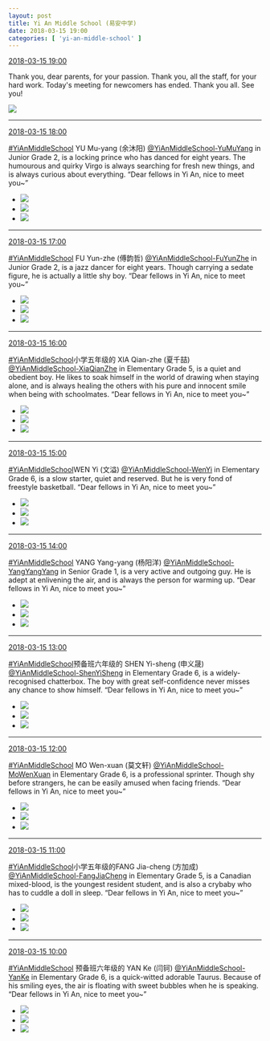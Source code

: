 ```yaml
---
layout: post
title: Yi An Middle School (易安中学)
date: 2018-03-15 19:00
categories: [ 'yi-an-middle-school' ]
---
```


<div class="weibo-info">
  <a href="https://weibo.com/6074218720/G7vVGtRLL">2018-03-15 19:00</a>
</div>

Thank you, dear parents, for your passion. Thank you, all the staff, for your hard work. Today's meeting for newcomers has ended. Thank you all. See you!

<!-- more -->

<a href="//wx3.sinaimg.cn/mw690/006D4NLGly1fpdpabbn5gj327618je82.jpg">
  <img class="weibo-pic-preview-h" src="//wx3.sinaimg.cn/orj360/006D4NLGly1fpdpabbn5gj327618je82.jpg" />
</a>

---

<div class="weibo-info">
  <a href="https://weibo.com/6074218720/G7vwX9Gb8">2018-03-15 18:00</a>
</div>

[#YiAnMiddleSchool](https://weibo.com/p/100808e5c67e0668537d4caddefd946dcff208/super_index) YU Mu-yang (余沐阳) [@YiAnMiddleSchool-YuMuYang](https://weibo.com/u/6505651747) in Junior Grade 2, is a locking prince who has danced for eight years. The humourous and quirky Virgo is always searching for fresh new things, and is always curious about everything. “Dear fellows in Yi An, nice to meet you~”

<ul class="weibo-pic-list-1">
  <li class="weibo-pic">
    <a href="//wx3.sinaimg.cn/mw690/006D4NLGly1fpdj5ngpxkj31kw2dckjv.jpg"><img src="//wx3.sinaimg.cn/thumb150/006D4NLGly1fpdj5ngpxkj31kw2dckjv.jpg"/></a>
  </li>
  <li class="weibo-pic">
    <a href="//wx1.sinaimg.cn/mw690/006D4NLGly1fpdj5kf0dlj31kw2dce88.jpg"><img src="//wx1.sinaimg.cn/thumb150/006D4NLGly1fpdj5kf0dlj31kw2dce88.jpg"/></a>
  </li>
  <li class="weibo-pic">
    <a href="//wx4.sinaimg.cn/mw690/006D4NLGly1fpdj585ibgj30m80vfair.jpg"><img src="//wx4.sinaimg.cn/thumb150/006D4NLGly1fpdj585ibgj30m80vfair.jpg"/></a>
  </li>
</ul>

---

<div class="weibo-info">
  <a href="https://weibo.com/6074218720/G7v8BexNa">2018-03-15 17:00</a>
</div>

[#YiAnMiddleSchool](https://weibo.com/p/100808e5c67e0668537d4caddefd946dcff208/super_index) FU Yun-zhe (傅韵哲) [@YiAnMiddleSchool-FuYunZhe](https://weibo.com/u/6505655408) in Junior Grade 2, is a jazz dancer for eight years. Though carrying a sedate figure, he is actually a little shy boy. “Dear fellows in Yi An, nice to meet you~”

<ul class="weibo-pic-list-1">
  <li class="weibo-pic">
    <a href="//wx3.sinaimg.cn/mw690/006D4NLGly1fpd93zmb2zj31kw2dc1ky.jpg"><img src="//wx3.sinaimg.cn/thumb150/006D4NLGly1fpd93zmb2zj31kw2dc1ky.jpg"/></a>
  </li>
  <li class="weibo-pic">
    <a href="//wx4.sinaimg.cn/mw690/006D4NLGly1fpd940gzl0j31kw2dcx6q.jpg"><img src="//wx4.sinaimg.cn/thumb150/006D4NLGly1fpd940gzl0j31kw2dcx6q.jpg"/></a>
  </li>
  <li class="weibo-pic">
    <a href="//wx2.sinaimg.cn/mw690/006D4NLGly1fpd93x4kvhj30m80vfjyx.jpg"><img src="//wx2.sinaimg.cn/thumb150/006D4NLGly1fpd93x4kvhj30m80vfjyx.jpg"/></a>
  </li>
</ul>

---

<div class="weibo-info">
  <a href="https://weibo.com/6074218720/G7uKfezBp">2018-03-15 16:00</a>
</div>

[#YiAnMiddleSchool](https://weibo.com/p/100808e5c67e0668537d4caddefd946dcff208/super_index)小学五年级的 XIA Qian-zhe (夏千喆) [@YiAnMiddleSchool-XiaQianZhe](https://weibo.com/u/6505420082) in Elementary Grade 5, is a quiet and obedient boy. He likes to soak himself in the world of drawing when staying alone, and is always healing the others with his pure and innocent smile when being with schoolmates. “Dear fellows in Yi An, nice to meet you~”

<ul class="weibo-pic-list-1">
  <li class="weibo-pic">
    <a href="//wx2.sinaimg.cn/mw690/006D4NLGly1fpd9381oozj31kw2fx4qs.jpg"><img src="//wx2.sinaimg.cn/thumb150/006D4NLGly1fpd9381oozj31kw2fx4qs.jpg"/></a>
  </li>
  <li class="weibo-pic">
    <a href="//wx1.sinaimg.cn/mw690/006D4NLGly1fpd9389sa6j31kw2dce84.jpg"><img src="//wx1.sinaimg.cn/thumb150/006D4NLGly1fpd9389sa6j31kw2dce84.jpg"/></a>
  </li>
  <li class="weibo-pic">
    <a href="//wx2.sinaimg.cn/mw690/006D4NLGly1fpd932nu0rj30m80vfdne.jpg"><img src="//wx2.sinaimg.cn/thumb150/006D4NLGly1fpd932nu0rj30m80vfdne.jpg"/></a>
  </li>
</ul>

---

<div class="weibo-info">
  <a href="https://weibo.com/6074218720/G7ulTfuB2">2018-03-15 15:00</a>
</div>

[#YiAnMiddleSchool](https://weibo.com/p/100808e5c67e0668537d4caddefd946dcff208/super_index)WEN Yi (文溢) [@YiAnMiddleSchool-WenYi](https://weibo.com/u/6507106244) in Elementary Grade 6, is a slow starter, quiet and reserved. But he is very fond of freestyle basketball. “Dear fellows in Yi An, nice to meet you~”

<ul class="weibo-pic-list-1">
  <li class="weibo-pic">
    <a href="//wx3.sinaimg.cn/mw690/006D4NLGly1fpd90bbcamj31kw2dce84.jpg"><img src="//wx3.sinaimg.cn/thumb150/006D4NLGly1fpd90bbcamj31kw2dce84.jpg"/></a>
  </li>
  <li class="weibo-pic">
    <a href="//wx2.sinaimg.cn/mw690/006D4NLGly1fpd90bg1saj31kw2dcu10.jpg"><img src="//wx2.sinaimg.cn/thumb150/006D4NLGly1fpd90bg1saj31kw2dcu10.jpg"/></a>
  </li>
  <li class="weibo-pic">
    <a href="//wx1.sinaimg.cn/mw690/006D4NLGly1fpd905gz6dj30m80vfn5j.jpg"><img src="//wx1.sinaimg.cn/thumb150/006D4NLGly1fpd905gz6dj30m80vfn5j.jpg"/></a>
  </li>
</ul>

---

<div class="weibo-info">
  <a href="https://weibo.com/6074218720/G7tXxiZGL">2018-03-15 14:00</a>
</div>

[#YiAnMiddleSchool](https://weibo.com/p/100808e5c67e0668537d4caddefd946dcff208/super_index) YANG Yang-yang (杨阳洋) [@YiAnMiddleSchool-YangYangYang](https://weibo.com/u/6505664746) in Senior Grade 1, is a very active and outgoing guy. He is adept at enlivening the air, and is always the person for warming up. “Dear fellows in Yi An, nice to meet you~”

<ul class="weibo-pic-list-1">
  <li class="weibo-pic">
    <a href="//wx1.sinaimg.cn/mw690/006D4NLGly1fpd8zex9x6j31kw2dcb2a.jpg"><img src="//wx1.sinaimg.cn/thumb150/006D4NLGly1fpd8zex9x6j31kw2dcb2a.jpg"/></a>
  </li>
  <li class="weibo-pic">
    <a href="//wx4.sinaimg.cn/mw690/006D4NLGly1fpd8zgfs2cj31kw2dd4qs.jpg"><img src="//wx4.sinaimg.cn/thumb150/006D4NLGly1fpd8zgfs2cj31kw2dd4qs.jpg"/></a>
  </li>
  <li class="weibo-pic">
    <a href="//wx1.sinaimg.cn/mw690/006D4NLGly1fpd8zcfd8fj30m80vfjzn.jpg"><img src="//wx1.sinaimg.cn/thumb150/006D4NLGly1fpd8zcfd8fj30m80vfjzn.jpg"/></a>
  </li>
</ul>

---

<div class="weibo-info">
  <a href="https://weibo.com/6074218720/G7tzbk7dJ">2018-03-15 13:00</a>
</div>

[#YiAnMiddleSchool](https://weibo.com/p/100808e5c67e0668537d4caddefd946dcff208/super_index)预备班六年级的 SHEN Yi-sheng (申义晟) [@YiAnMiddleSchool-ShenYiSheng](https://weibo.com/u/6507103706) in Elementary Grade 6, is a widely-recognised chatterbox. The boy with great self-confidence never misses any chance to show himself. “Dear fellows in Yi An, nice to meet you~”

<ul class="weibo-pic-list-1">
  <li class="weibo-pic">
    <a href="//wx3.sinaimg.cn/mw690/006D4NLGly1fpd8ywd7s0j31kw2dce83.jpg"><img src="//wx3.sinaimg.cn/thumb150/006D4NLGly1fpd8ywd7s0j31kw2dce83.jpg"/></a>
  </li>
  <li class="weibo-pic">
    <a href="//wx3.sinaimg.cn/mw690/006D4NLGly1fpd8yxapbpj31kw2dce84.jpg"><img src="//wx3.sinaimg.cn/thumb150/006D4NLGly1fpd8yxapbpj31kw2dce84.jpg"/></a>
  </li>
  <li class="weibo-pic">
    <a href="//wx1.sinaimg.cn/mw690/006D4NLGly1fpd8ys9butj30m80vfdph.jpg"><img src="//wx1.sinaimg.cn/thumb150/006D4NLGly1fpd8ys9butj30m80vfdph.jpg"/></a>
  </li>
</ul>

---

<div class="weibo-info">
  <a href="https://weibo.com/6074218720/G7taPmmjG">2018-03-15 12:00</a>
</div>

[#YiAnMiddleSchool](https://weibo.com/p/100808e5c67e0668537d4caddefd946dcff208/super_index) MO Wen-xuan (莫文轩) [@YiAnMiddleSchool-MoWenXuan](https://weibo.com/u/6505418468) in Elementary Grade 6, is a professional sprinter. Though shy before strangers, he can be easily amused when facing friends. “Dear fellows in Yi An, nice to meet you~”

<ul class="weibo-pic-list-1">
  <li class="weibo-pic">
    <a href="//wx3.sinaimg.cn/mw690/006D4NLGly1fpd8xb4jy7j31kw2dbkjo.jpg"><img src="//wx3.sinaimg.cn/thumb150/006D4NLGly1fpd8xb4jy7j31kw2dbkjo.jpg"/></a>
  </li>
  <li class="weibo-pic">
    <a href="//wx2.sinaimg.cn/mw690/006D4NLGly1fpd8xajs5rj31kw2d8x6r.jpg"><img src="//wx2.sinaimg.cn/thumb150/006D4NLGly1fpd8xajs5rj31kw2d8x6r.jpg"/></a>
  </li>
  <li class="weibo-pic">
    <a href="//wx3.sinaimg.cn/mw690/006D4NLGly1fpd8x5cj8wj30m80vf46v.jpg"><img src="//wx3.sinaimg.cn/thumb150/006D4NLGly1fpd8x5cj8wj30m80vf46v.jpg"/></a>
  </li>
</ul>

---

<div class="weibo-info">
  <a href="https://weibo.com/6074218720/G7sMt5Ttt">2018-03-15 11:00</a>
</div>

[#YiAnMiddleSchool](https://weibo.com/p/100808e5c67e0668537d4caddefd946dcff208/super_index)小学五年级的FANG Jia-cheng (方加成) [@YiAnMiddleSchool-FangJiaCheng](https://weibo.com/u/6505661195) in Elementary Grade 5, is a Canadian mixed-blood, is the youngest resident student, and is also a crybaby who has to cuddle a doll in sleep. “Dear fellows in Yi An, nice to meet you~”

<ul class="weibo-pic-list-1">
  <li class="weibo-pic">
    <a href="//wx4.sinaimg.cn/mw690/006D4NLGly1fpd8w1uozij31kw2dcu0x.jpg"><img src="//wx4.sinaimg.cn/thumb150/006D4NLGly1fpd8w1uozij31kw2dcu0x.jpg"/></a>
  </li>
  <li class="weibo-pic">
    <a href="//wx1.sinaimg.cn/mw690/006D4NLGly1fpd8w4hmysj31kw2db7wl.jpg"><img src="//wx1.sinaimg.cn/thumb150/006D4NLGly1fpd8w4hmysj31kw2db7wl.jpg"/></a>
  </li>
  <li class="weibo-pic">
    <a href="//wx3.sinaimg.cn/mw690/006D4NLGly1fpd8vzuyvxj30m80vfqb2.jpg"><img src="//wx3.sinaimg.cn/thumb150/006D4NLGly1fpd8vzuyvxj30m80vfqb2.jpg"/></a>
  </li>
</ul>

---

<div class="weibo-info">
  <a href="https://weibo.com/6074218720/G7so7q7sA">2018-03-15 10:00</a>
</div>

[#YiAnMiddleSchool](https://weibo.com/p/100808e5c67e0668537d4caddefd946dcff208/super_index) 预备班六年级的 YAN Ke (闫钶) [@YiAnMiddleSchool-YanKe](https://weibo.com/u/6505423304) in Elementary Grade 6, is a quick-witted adorable Taurus. Because of his smiling eyes, the air is floating with sweet bubbles when he is speaking. “Dear fellows in Yi An, nice to meet you~”

<ul class="weibo-pic-list-1">
  <li class="weibo-pic">
    <a href="//wx4.sinaimg.cn/mw690/006D4NLGly1fpd8srksnvj31kw2dcx6s.jpg"><img src="//wx4.sinaimg.cn/thumb150/006D4NLGly1fpd8srksnvj31kw2dcx6s.jpg"/></a>
  </li>
  <li class="weibo-pic">
    <a href="//wx1.sinaimg.cn/mw690/006D4NLGly1fpd8st6xvrj31kw2dce87.jpg"><img src="//wx1.sinaimg.cn/thumb150/006D4NLGly1fpd8st6xvrj31kw2dce87.jpg"/></a>
  </li>
  <li class="weibo-pic">
    <a href="//wx4.sinaimg.cn/mw690/006D4NLGly1fpd8skvm58j30m80vfdoe.jpg"><img src="//wx4.sinaimg.cn/thumb150/006D4NLGly1fpd8skvm58j30m80vfdoe.jpg"/></a>
  </li>
</ul>
